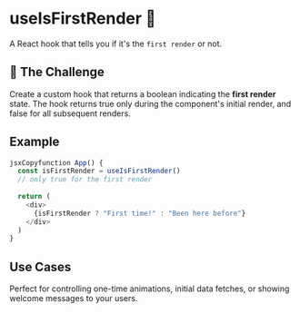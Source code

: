 # useIsFirstRender 🔄
A React hook that tells you if it's the `first render` or not.
## 🎯 The Challenge
Create a custom hook that returns a boolean indicating the **first render** state. The hook returns true only during the component's initial render, and false for all subsequent renders.
## Example
```javascript
jsxCopyfunction App() {
  const isFirstRender = useIsFirstRender()
  // only true for the first render
  
  return (
    <div>
      {isFirstRender ? "First time!" : "Been here before"}
    </div>
  )
}
```
## Use Cases
Perfect for controlling one-time animations, initial data fetches, or showing welcome messages to your users.

